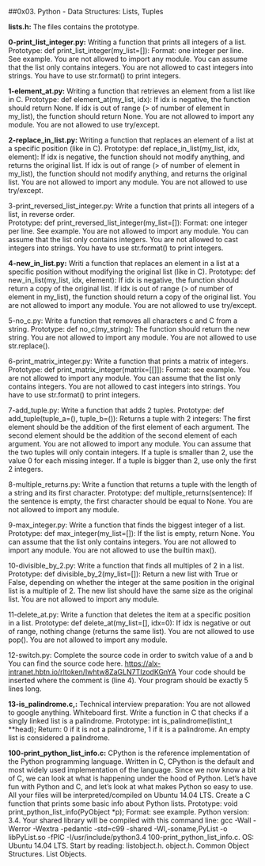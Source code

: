 ##0x03. Python - Data Structures: Lists, Tuples


**lists.h:** The files contains the prototype. 


**0-print_list_integer.py:** Writing a function that prints all integers of a list.
Prototype: def print_list_integer(my_list=[]):
Format: one integer per line. See example.
You are not allowed to import any module.
You can assume that the list only contains integers.
You are not allowed to cast integers into strings.
You have to use str.format() to print integers.


**1-element_at.py:** Writing a function that retrieves an element from a list like in C.
Prototype: def element_at(my_list, idx):
If idx is negative, the function should return None.
If idx is out of range (> of number of element in my_list), the function should return None.
You are not allowed to import any module.
You are not allowed to use try/except.


**2-replace_in_list.py:** Writing a function that replaces an element of a list at a specific position (like in C).
Prototype: def replace_in_list(my_list, idx, element):
If idx is negative, the function should not modify anything, and returns the original list.
If idx is out of range (> of number of element in my_list), the function should not modify anything, and returns the original list.
You are not allowed to import any module.
You are not allowed to use try/except.


3-print_reversed_list_integer.py: Write a function that prints all integers of a list, in reverse order.                                                                                   
Prototype: def print_reversed_list_integer(my_list=[]):
Format: one integer per line. See example.
You are not allowed to import any module.
You can assume that the list only contains integers.
You are not allowed to cast integers into strings.
You have to use str.format() to print integers.


**4-new_in_list.py:** Writi a function that replaces an element in a list at a specific position without modifying the original list (like in C).
Prototype: def new_in_list(my_list, idx, element):
If idx is negative, the function should return a copy of the original list.
If idx is out of range (> of number of element in my_list), the function should return a copy of the original list.
You are not allowed to import any module.
You are not allowed to use try/except.


5-no_c.py: Write a function that removes all characters c and C from a string.
Prototype: def no_c(my_string):
The function should return the new string.
You are not allowed to import any module.
You are not allowed to use str.replace().


6-print_matrix_integer.py: Write a function that prints a matrix of integers.
Prototype: def print_matrix_integer(matrix=[[]]):
Format: see example.
You are not allowed to import any module.
You can assume that the list only contains integers.
You are not allowed to cast integers into strings.
You have to use str.format() to print integers.


7-add_tuple.py: Write a function that adds 2 tuples.
Prototype: def add_tuple(tuple_a=(), tuple_b=()):
Returns a tuple with 2 integers:
The first element should be the addition of the first element of each argument.
The second element should be the addition of the second element of each argument.
You are not allowed to import any module.
You can assume that the two tuples will only contain integers.
If a tuple is smaller than 2, use the value 0 for each missing integer.
If a tuple is bigger than 2, use only the first 2 integers.


8-multiple_returns.py: Write a function that returns a tuple with the length of a string and its first character.
Prototype: def multiple_returns(sentence):
If the sentence is empty, the first character should be equal to None.
You are not allowed to import any module.


9-max_integer.py: Write a function that finds the biggest integer of a list.
Prototype: def max_integer(my_list=[]):
If the list is empty, return None.
You can assume that the list only contains integers.
You are not allowed to import any module.
You are not allowed to use the builtin max().


10-divisible_by_2.py: Write a function that finds all multiples of 2 in a list.
Prototype: def divisible_by_2(my_list=[]):
Return a new list with True or False, depending on whether the integer at the same position in the original list is a multiple of 2.
The new list should have the same size as the original list.
You are not allowed to import any module.


11-delete_at.py: Write a function that deletes the item at a specific position in a list.
Prototype: def delete_at(my_list=[], idx=0):
If idx is negative or out of range, nothing change (returns the same list).
You are not allowed to use pop().
You are not allowed to import any module.


12-switch.py: Complete the source code in order to switch value of a and b
You can find the source code here. https://alx-intranet.hbtn.io/rltoken/Iwhtw8ZaGLN7TIzodKGnYA
Your code should be inserted where the comment is (line 4).
Your program should be exactly 5 lines long.


**13-is_palindrome.c,:** Technical interview preparation:
You are not allowed to google anything.
Whiteboard first.
Write a function in C that checks if a singly linked list is a palindrome.
Prototype: int is_palindrome(listint_t **head);
Return: 0 if it is not a palindrome, 1 if it is a palindrome.
An empty list is considered a palindrome.


**100-print_python_list_info.c:** CPython is the reference implementation of the Python programming language. Written in C, CPython is the default and most widely used implementation of the language.
Since we now know a bit of C, we can look at what is happening under the hood of Python. Let’s have fun with Python and C, and let’s look at what makes Python so easy to use.
All your files will be interpreted/compiled on Ubuntu 14.04 LTS.
Create a C function that prints some basic info about Python lists.
Prototype: void print_python_list_info(PyObject *p);
Format: see example.
Python version: 3.4.
Your shared library will be compiled with this command line: gcc -Wall -Werror -Wextra -pedantic -std=c99 -shared -Wl,-soname,PyList -o libPyList.so -fPIC -I/usr/include/python3.4 100-print_python_list_info.c.
OS: Ubuntu 14.04 LTS.
Start by reading:
listobject.h.
object.h.
Common Object Structures.
List Objects.
















